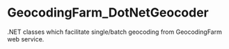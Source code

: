 GeocodingFarm_DotNetGeocoder
============================

.NET classes which facilitate single/batch geocoding from GeocodingFarm web service.
